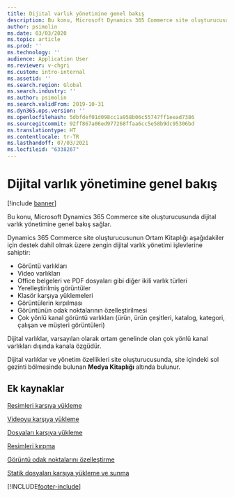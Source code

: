 ```yaml
---
title: Dijital varlık yönetimine genel bakış
description: Bu konu, Microsoft Dynamics 365 Commerce site oluşturucusunda dijital varlık yönetimine genel bakış sağlar.
author: psimolin
ms.date: 03/03/2020
ms.topic: article
ms.prod: ''
ms.technology: ''
audience: Application User
ms.reviewer: v-chgri
ms.custom: intro-internal
ms.assetid: ''
ms.search.region: Global
ms.search.industry: ''
ms.author: psimolin
ms.search.validFrom: 2019-10-31
ms.dyn365.ops.version: ''
ms.openlocfilehash: 5dbfdef01d098cc1a958b06c55747ff1eead7386
ms.sourcegitcommit: 92ff867a06ed977268ffaa6cc5e58b9dc95306bd
ms.translationtype: HT
ms.contentlocale: tr-TR
ms.lasthandoff: 07/03/2021
ms.locfileid: "6338267"
---
```

# <a name="digital-asset-management-overview"></a>Dijital varlık yönetimine genel bakış

[!include [banner](includes/banner.md)]

Bu konu, Microsoft Dynamics 365 Commerce site oluşturucusunda dijital varlık yönetimine genel bakış sağlar.

Dynamics 365 Commerce site oluşturucusunun Ortam Kitaplığı aşağıdakiler için destek dahil olmak üzere zengin dijital varlık yönetimi işlevlerine sahiptir:
- Görüntü varlıkları
- Video varlıkları
- Office belgeleri ve PDF dosyaları gibi diğer ikili varlık türleri
- Yerelleştirilmiş görüntüler
- Klasör karşıya yüklemeleri
- Görüntülerin kırpılması
- Görüntünün odak noktalarının özelleştirilmesi
- Çok yönlü kanal görüntü varlıkları (ürün, ürün çeşitleri, katalog, kategori, çalışan ve müşteri görüntüleri)

Dijital varlıklar, varsayılan olarak ortam genelinde olan çok yönlü kanal varlıkları dışında kanala özgüdür. 

Dijital varlıklar ve yönetim özellikleri site oluşturucusunda, site içindeki sol gezinti bölmesinde bulunan **Medya Kitaplığı** altında bulunur.

## <a name="additional-resources"></a>Ek kaynaklar

[Resimleri karşıya yükleme](dam-upload-images.md)

[Videoyu karşıya yükleme](dam-upload-video.md)

[Dosyaları karşıya yükleme](dam-upload-files.md)

[Resimleri kırpma](dam-crop-images.md)

[Görüntü odak noktalarını özelleştirme](dam-custom-focal-point.md)

[Statik dosyaları karşıya yükleme ve sunma](upload-serve-static-files.md)


[!INCLUDE[footer-include](../includes/footer-banner.md)]
